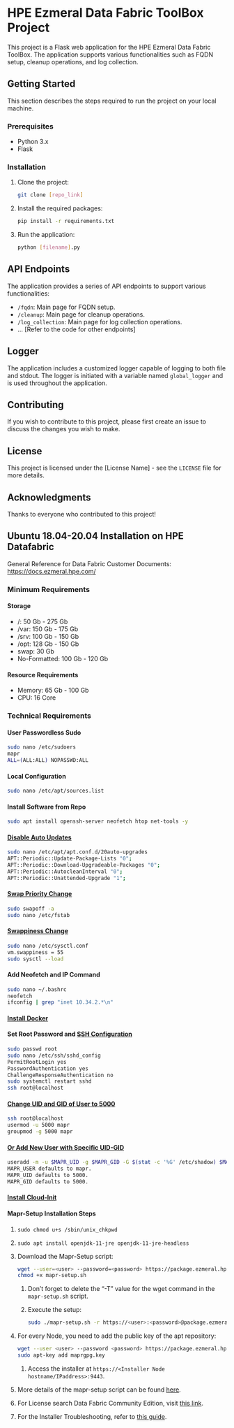# HPE Ezmeral Data Fabric ToolBox Project

This project is a Flask web application for the HPE Ezmeral Data Fabric ToolBox. The application supports various functionalities such as FQDN setup, cleanup operations, and log collection.

## Getting Started

This section describes the steps required to run the project on your local machine.

### Prerequisites

- Python 3.x
- Flask

### Installation

1. Clone the project:

   ``` bash
   git clone [repo_link]
   ```

2. Install the required packages:

   ``` bash
   pip install -r requirements.txt
   ```

3. Run the application:

   ``` bash
   python [filename].py
   ```

## API Endpoints

The application provides a series of API endpoints to support various functionalities:

- `/fqdn`: Main page for FQDN setup.
- `/cleanup`: Main page for cleanup operations.
- `/log_collection`: Main page for log collection operations.
- ... [Refer to the code for other endpoints]

## Logger

The application includes a customized logger capable of logging to both file and stdout. The logger is initiated with a variable named `global_logger` and is used throughout the application.

## Contributing

If you wish to contribute to this project, please first create an issue to discuss the changes you wish to make.

## License

This project is licensed under the [License Name] - see the `LICENSE` file for more details.

## Acknowledgments

Thanks to everyone who contributed to this project!

## Ubuntu 18.04-20.04 Installation on HPE Datafabric

General Reference for Data Fabric Customer Documents: <https://docs.ezmeral.hpe.com/>

### Minimum Requirements

#### Storage

- /: 50 Gb - 275 Gb
- /var: 150 Gb - 175 Gb
- /srv: 100 Gb - 150 Gb
- /opt: 128 Gb - 150 Gb
- swap: 30 Gb
- No-Formatted: 100 Gb - 120 Gb

#### Resource Requirements

- Memory: 65 Gb - 100 Gb
- CPU: 16 Core

### Technical Requirements

#### User Passwordless Sudo

```bash
sudo nano /etc/sudoers
mapr
ALL=(ALL:ALL) NOPASSWD:ALL
```

#### Local Configuration

```bash
sudo nano /etc/apt/sources.list
```

#### Install Software from Repo

```bash
sudo apt install openssh-server neofetch htop net-tools -y
```

#### [Disable Auto Updates](https://linuxhint.com/disable-automatic-updates-ubuntu/)

```bash
sudo nano /etc/apt/apt.conf.d/20auto-upgrades
APT::Periodic::Update-Package-Lists "0";
APT::Periodic::Download-Upgradeable-Packages "0";
APT::Periodic::AutocleanInterval "0";
APT::Periodic::Unattended-Upgrade "1";
```

#### [Swap Priority Change](https://askubuntu.com/questions/778683/swap-priority-gets-set-to-1-on-each-boot)

```bash
sudo swapoff -a
sudo nano /etc/fstab
```

#### [Swappiness Change](https://askubuntu.com/questions/103915/how-do-i-configure-swappiness)

```bash
sudo nano /etc/sysctl.conf
vm.swappiness = 55
sudo sysctl --load
```

#### Add Neofetch and IP Command

```bash
sudo nano ~/.bashrc
neofetch
ifconfig | grep "inet 10.34.2.*\n"
```

#### [Install Docker](https://docs.docker.com/engine/install/ubuntu/)

#### Set Root Password and [SSH Configuration](https://askubuntu.com/questions/497895/permission-denied-for-rootlocalhost-for-ssh-connection)

```bash
sudo passwd root
sudo nano /etc/ssh/sshd_config
PermitRootLogin yes
PasswordAuthentication yes
ChallengeResponseAuthentication no
sudo systemctl restart sshd
ssh root@localhost
```

#### [Change UID and GID of User to 5000](https://www.cyberciti.biz/faq/linux-change-user-group-uid-gid-for-all-owned-files/#:~:text=Linux%20command%20to%20change%20UID%20and%20GID)

```bash
ssh root@localhost
usermod -u 5000 mapr
groupmod -g 5000 mapr
```

#### [Or Add New User with Specific UID-GID](https://docs.ezmeral.hpe.com/datafabric-customer-managed/73/AdvancedInstallation/c_install_prerequisites.html#:~:text=Chrome-,Cluster%20Admin%20User%20Requirements,-The%20installation%20process)

```bash
useradd -m -u $MAPR_UID -g $MAPR_GID -G $(stat -c '%G' /etc/shadow) $MAPR_USER
MAPR_USER defaults to mapr.
MAPR_UID defaults to 5000.
MAPR_GID defaults to 5000.
```

#### [Install Cloud-Init](https://www.ibm.com/docs/pt/powervc/1.4.4?topic=linux-installing-configuring-cloud-init-ubuntu)

#### Mapr-Setup Installation Steps

1. `sudo chmod u+s /sbin/unix_chkpwd`
2. `sudo apt install openjdk-11-jre openjdk-11-jre-headless`
3. Download the Mapr-Setup script:

    ```bash
    wget --user=<user> --password=<password> https://package.ezmeral.hpe.com/releases/installer/mapr-setup.sh
    chmod +x mapr-setup.sh
    ```

      1. Don’t forget to delete the “-T” value for the wget command in the `mapr-setup.sh` script.
      2. Execute the setup:

            ```bash
            sudo ./mapr-setup.sh -r https://<user>:<password>@package.ezmeral.hpe.com/releases/
            ```

4. For every Node, you need to add the public key of the apt repository:

   ```bash
   wget --user <user> --password <password> https://package.ezmeral.hpe.com/releases/installer/ubuntu/pub/maprgpg.key
   sudo apt-key add maprgpg.key
   ```

   1. Access the installer at `https://<Installer Node hostname/IPaddress>:9443`.

5. More details of the mapr-setup script can be found [here](https://docs.ezmeral.hpe.com/datafabric-customer-managed/73/AdvancedInstallation/c_installer_how_it_works.html).
6. For License search Data Fabric Community Edition, visit [this link](https://myenterpriselicense.hpe.com/cwp-ui/software).
7. For the Installer Troubleshooting, refer to [this guide](https://docs.ezmeral.hpe.com/datafabric-customer-managed/73/AdvancedInstallation/troubleshooting_mapr_installer.html).
